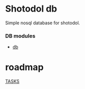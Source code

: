 Shotodol db
=============

Simple nosql database for shotodol.

### DB modules

- [db](libs/db/README.md)


roadmap
========
[TASKS](TASKS.md)

